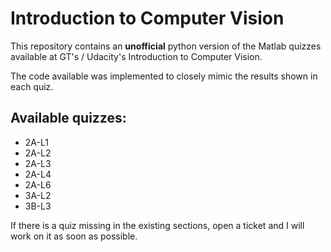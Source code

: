 # Introduction to Computer Vision

This repository contains an **unofficial** python version of the Matlab quizzes available at GT's / Udacity's Introduction to Computer Vision.

The code available was implemented to closely mimic the results shown in each quiz.

## Available quizzes:

* 2A-L1
* 2A-L2
* 2A-L3
* 2A-L4
* 2A-L6
* 3A-L2
* 3B-L3

If there is a quiz missing in the existing sections, open a ticket and I will work on it as soon as possible.